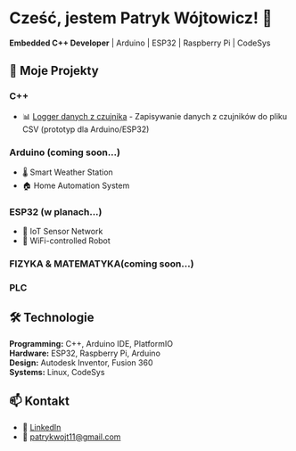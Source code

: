 # Cześć, jestem Patryk Wójtowicz! 👋

**Embedded C++ Developer** | Arduino | ESP32 | Raspberry Pi | CodeSys

## 🔧 Moje Projekty

### C++
- 📊 [Logger danych z czujnika](https://github.com/PatrykxWojtowicz/Logger-danych-z-czujnika-na-PC) - Zapisywanie danych z czujników do pliku CSV (prototyp dla Arduino/ESP32)

### Arduino (coming soon...)
- 🌡️ Smart Weather Station 
- 🏠 Home Automation System

### ESP32 (w planach...)
- 📡 IoT Sensor Network
- 🤖 WiFi-controlled Robot

### FIZYKA & MATEMATYKA(coming soon...)

### PLC 


## 🛠️ Technologie
**Programming:** C++, Arduino IDE, PlatformIO  
**Hardware:** ESP32, Raspberry Pi, Arduino  
**Design:** Autodesk Inventor, Fusion 360  
**Systems:** Linux, CodeSys  

## 📫 Kontakt
- 💼 [LinkedIn](https://www.linkedin.com/in/patryk-w%C3%B3jtowicz-0aa272361/)
- 📧 patrykwojt11@gmail.com
